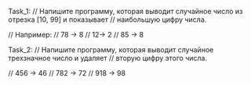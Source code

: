 Task_1:
// Напишите программу, которая выводит случайное число из отрезка [10, 99] и показывает
// наибольшую цифру числа.

// Например:
// 78 -> 8
// 12-> 2
// 85 -> 8

Task_2:
// Напишите программу, которая выводит случайное трехзначное число и удаляет 
// вторую цифру этого числа.

// 456 -> 46
// 782 -> 72
// 918 -> 98